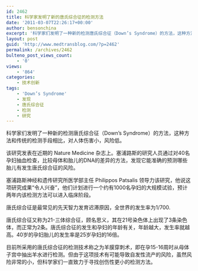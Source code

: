 ```yaml
---
id: 2462
title: 科学家发明了新的唐氏综合征的检测方法
date: '2011-03-07T22:26:17+00:00'
author: bensonchina
excerpt: '科学家们发明了一种新的检测唐氏综合征（Down’s Syndrome）的方法，这种方法和传统的检测手段相比，对人体伤害小，风险低。'
layout: post
guid: 'http://www.medtransblog.com/?p=2462'
permalink: /archives/2462
bulteno_post_views_count:
    - '0'
views:
    - '864'
categories:
    - 技术创新
tags:
    - 'Down’s Syndrome'
    - 发现
    - 唐氏综合征
    - 检测
    - 研究
---
```


科学家们发明了一种新的检测唐氏综合征（Down’s Syndrome）的方法，这种方法和传统的检测手段相比，对人体伤害小，风险低。

该研究发表在近期的 Nature Medicine 杂志上。塞浦路斯的研究人员通过对40名孕妇抽血检查，比较母体和胎儿的DNA的差异的方法，发现它能准确的预测哪些胎儿有发生唐氏综合征的风险。

塞浦路斯神经和遗传研究所医学部主任 Philippos Patsalis 领导力该研究，他说这项研究成果“令人兴奋”，他们计划进行一个约有1000名孕妇的大规模试验，预计两年内该检测方法可以进入临床阶段。

唐氏综合征是最常见的先天智力发育迟滞原因，全世界的发生率为1/700.

唐氏综合征又称为21-三体综合征，顾名思义，其在21号染色体上出现了3条染色体，而正常为2条。唐氏综合征的发生和孕妇的年龄有关，年龄越大，发生率就越高。40岁的孕妇胎儿的发生率是25岁孕妇的16倍。

目前所采用的唐氏综合征的检测技术称之为羊膜穿刺术，即在孕15-16周时从母体子宫中抽出羊水进行检测。但由于这项技术有可能导致自发性流产的风险，虽然风险非常的小，但科学家们一直致力于寻找创伤性更小的检测方法。